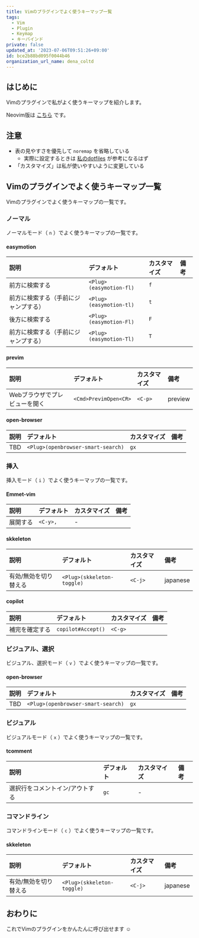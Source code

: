 ```yaml
---
title: Vimのプラグインでよく使うキーマップ一覧
tags:
  - Vim
  - Plugin
  - Keymap
  - キーバインド
private: false
updated_at: '2023-07-06T09:51:26+09:00'
id: bce2b88bd095f0044b46
organization_url_name: dena_coltd
---
```

## はじめに

Vimのプラグインで私がよく使うキーマップを紹介します。

Neovim版は [こちら](https://qiita.com/uhooi/items/95435fdec0f090f7b3ce) です。

## 注意

- 表の見やすさを優先して `noremap` を省略している
  - 実際に設定するときは [私のdotfiles](https://github.com/uhooi/dotfiles) が参考になるはず
- 「カスタマイズ」は私が使いやすいように変更している

## Vimのプラグインでよく使うキーマップ一覧

Vimのプラグインでよく使うキーマップの一覧です。

### ノーマル

ノーマルモード（ `n` ）でよく使うキーマップの一覧です。

#### easymotion

|説明|デフォルト|カスタマイズ|備考|
|:--|:--|:--|:--|
|前方に検索する|`<Plug>(easymotion-fl)`|`f`||
|前方に検索する（手前にジャンプする）|`<Plug>(easymotion-tl)`|`t`||
|後方に検索する|`<Plug>(easymotion-Fl)`|`F`||
|前方に検索する（手前にジャンプする）|`<Plug>(easymotion-Tl)`|`T`||

#### previm

|説明|デフォルト|カスタマイズ|備考|
|:--|:--|:--|:--|
|Webブラウザでプレビューを開く|`<Cmd>PrevimOpen<CR>`|`<C-p>`|preview|

#### open-browser

|説明|デフォルト|カスタマイズ|備考|
|:--|:--|:--|:--|
|TBD|`<Plug>(openbrowser-smart-search)`|`gx`||

### 挿入

挿入モード（ `i` ）でよく使うキーマップの一覧です。

#### Emmet-vim

|説明|デフォルト|カスタマイズ|備考|
|:--|:--|:--|:--|
|展開する|`<C-y>,`|-||

#### skkeleton

|説明|デフォルト|カスタマイズ|備考|
|:--|:--|:--|:--|
|有効/無効を切り替える|`<Plug>(skkeleton-toggle)`|`<C-j>`|japanese|

#### copilot

|説明|デフォルト|カスタマイズ|備考|
|:--|:--|:--|:--|
|補完を確定する|`copilot#Accept()`|`<C-g>`||

### ビジュアル、選択

ビジュアル、選択モード（ `v` ）でよく使うキーマップの一覧です。

#### open-browser

|説明|デフォルト|カスタマイズ|備考|
|:--|:--|:--|:--|
|TBD|`<Plug>(openbrowser-smart-search)`|`gx`||

### ビジュアル

ビジュアルモード（ `x` ）でよく使うキーマップの一覧です。

#### tcomment

|説明|デフォルト|カスタマイズ|備考|
|:--|:--|:--|:--|
|選択行をコメントイン/アウトする|`gc`|-||

### コマンドライン

コマンドラインモード（ `c` ）でよく使うキーマップの一覧です。

#### skkeleton

|説明|デフォルト|カスタマイズ|備考|
|:--|:--|:--|:--|
|有効/無効を切り替える|`<Plug>(skkeleton-toggle)`|`<C-j>`|japanese|

## おわりに

これでVimのプラグインをかんたんに呼び出せます :relaxed:
